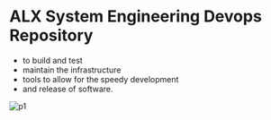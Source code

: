 # ALX System Engineering Devops Repository
 - to build and test
 - maintain the infrastructure
 - tools to allow for the speedy development
 - and release of software.

![p1](https://github.com/Persie-O/alx-system_engineering-devops/assets/112958325/2cb1c3c7-1cb9-4c15-b8ac-9d34e7f7c006)



